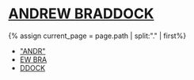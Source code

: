 <h1>
  <a href="/">ANDREW BRADDOCK</a>
</h1>

{% assign current_page = page.path | split:"." | first%}

<ul>
  <li>
    <a {% if current_page == 'work' %}class="active"{%endif%} href="/work">"ANDR"</a>
  </li>
  <li>
    <a {% if current_page == 'about' %}class="active"{%endif%} href="/about">EW BRA</a>
  </li>
  <li>
    <a href="/scoot">DDOCK</a>
  </li>
</ul>
